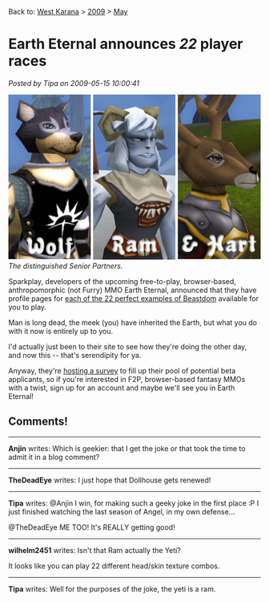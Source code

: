 Back to: [West Karana](/posts/westkarana.md) > [2009](/posts/2009/westkarana.md) > [May](./westkarana.md)
# Earth Eternal announces *22* player races

*Posted by Tipa on 2009-05-15 10:00:41*

![The senior partners of Wolfram & Hart](../../../uploads/2009/05/wolfram-and-hart.jpg "The senior partners of Wolfram & Hart")  
*The distinguished Senior Partners.*

Sparkplay, developers of the upcoming free-to-play, browser-based, anthropomorphic (not Furry) MMO Earth Eternal, announced that they have profile pages for [each of the 22 perfect examples of Beastdom](http://www.eartheternal.com/player_races) available for you to play.

Man is long dead, the meek (you) have inherited the Earth, but what you do with it now is entirely up to you.

I'd actually just been to their site to see how they're doing the other day, and now this -- that's serendipity for ya.

Anyway, they're [hosting a survey](http://t.ymlp17.com/meazauyuataeehmaxaysmj/click.php) to fill up their pool of potential beta applicants, so if you're interested in F2P, browser-based fantasy MMOs with a twist, sign up for an account and maybe we'll see you in Earth Eternal!

## Comments!

---

**Anjin** writes: Which is geekier: that I get the joke or that took the time to admit it in a blog comment?

---

**TheDeadEye** writes: I just hope that Dollhouse gets renewed!

---

**Tipa** writes: @Anjin I win, for making such a geeky joke in the first place :P I just finished watching the last season of Angel, in my own defense...

@TheDeadEye ME TOO! It's REALLY getting good!

---

**wilhelm2451** writes: Isn't that Ram actually the Yeti?

It looks like you can play 22 different head/skin texture combos.

---

**Tipa** writes: Well for the purposes of the joke, the yeti is a ram.

